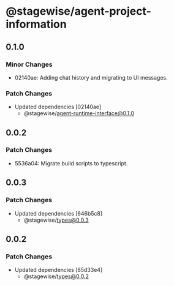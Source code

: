 # @stagewise/agent-project-information

## 0.1.0

### Minor Changes

- 02140ae: Adding chat history and migrating to UI messages.

### Patch Changes

- Updated dependencies [02140ae]
  - @stagewise/agent-runtime-interface@0.1.0

## 0.0.2

### Patch Changes

- 5536a04: Migrate build scripts to typescript.

## 0.0.3

### Patch Changes

- Updated dependencies [646b5c8]
  - @stagewise/types@0.0.3

## 0.0.2

### Patch Changes

- Updated dependencies [85d33e4]
  - @stagewise/types@0.0.2
